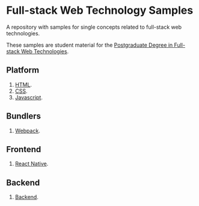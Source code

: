
# Full-stack Web Technology Samples

A repository with samples for single concepts related to full-stack web technologies.

These samples are student material for the [Postgraduate Degree in Full-stack Web Technologies](https://www.talent.upc.edu/cat/estudis/formacio/curs/313400/postgrau-full-stack-web-technologies/).

## Platform

1. [HTML](https://github.com/full-stack-bcn/samples/tree/master/html).
1. [CSS](https://github.com/full-stack-bcn/samples/tree/master/css).
1. [Javascript](https://github.com/full-stack-bcn/samples/tree/master/javascript).

## Bundlers

1. [Webpack](https://github.com/full-stack-bcn/samples/tree/master/webpack).

## Frontend

1. [React Native](https://github.com/full-stack-bcn/samples/tree/master/react-native).

## Backend

1. [Backend](https://github.com/full-stack-bcn/samples/tree/master/backend).
